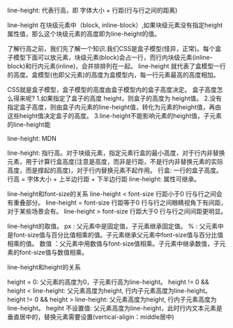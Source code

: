 line-height: 代表行高，即 字体大小 + 行距(行与行之间的距离)

line-height 在块级元素中（block, inline-block）,如果块级元素没有指定height属性值，那么这个块级元素的高度即为line-height的值。

了解行高之前，我们先了解一个知识.我们CSS是盒子模型(怪异，正常)。每个盒子模型下面可以放元素，块级元素(block)会占一行，而行内块级元素(inline-block)和行内元素(inline)，会并排排列在一起。 line-height 就代表了盒模型一行的高度。盒模型(也即父元素)的高度为盒模型内，每一行元素最高的高度相加。

CSS就是盒子模型，盒子模型的高度由盒子模型内的盒子高度决定。
盒子高度怎么得来呢?
1.如果指定了盒子的高度 height，则盒子的高度为 height值。
2.没有指定盒子高度，则由盒子内元素的line-height值，转化为元素的height值，再由这些height值决定盒子的高度。
3.line-height不能影响元素的height值，子元素的line-height能


line-height: MDN

line-height: 指行高。对于块级元素，指定元素行盒的最小高度，对于行内非替换元素，用于计算行盒高度(注意是高度，而非是行距，不是行内非替换元素的实际高度，而是撑起的高度)，对于行内替换元素不起作用。
行盒: 一行的盒子高度。
行高 = 字体大小 + 上半边行距 + 下半边行距
line-height: 属性可继承。

line-height和font-size的关系
line-height < font-size  行距小于0 行与行之间会有重叠部分。
line-height = font-size  行距等于0 行与行之间眼睛视角下有间距，对于某些场景会有。
line-height > font-size  行距大于0 行与行之间间距更明显。

line-height的取值。
px  : 父元素中是固定值，子元素继承固定值。
%   : 父元素中是font-size值与百分比值相乘的值。子元素继承父元素中font-size值与百分比值相乘的值。
数值 ：父元素中用数值与font-size值相乘。子元素中继承数值，子元素的font-size值与数值相乘。

line-height和height的关系

height = 0: 父元素的高度为0，子元素行高为line-height。
height != 0 && height < line-height: 父元素高度为height, 行内子元素高度为line-height。
height != 0 && height > line-height: 父元素高度为height, 行内子元素高度为line-height。
hegiht 不设置值: 父元素高度为line-height，此时行内文本元素是垂直居中的，替换元素需要设置(vertical-aligin：middle居中)
